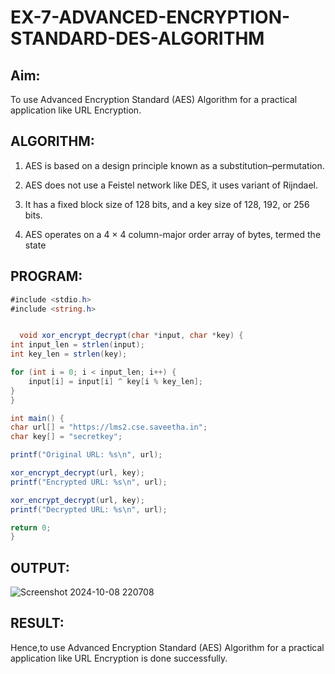 # EX-7-ADVANCED-ENCRYPTION-STANDARD-DES-ALGORITHM

## Aim:

  To use Advanced Encryption Standard (AES) Algorithm for a practical application like URL Encryption.


## ALGORITHM: 



  1. AES is based on a design principle known as a substitution–permutation.
    
  2. AES does not use a Feistel network like DES, it uses variant of Rijndael.
   
  3. It has a fixed block size of 128 bits, and a key size of 128, 192, or 256 bits.
   
  4. AES operates on a 4 × 4 column-major order array of bytes, termed the state



## PROGRAM: 



```c#
#include <stdio.h>
#include <string.h>


  void xor_encrypt_decrypt(char *input, char *key) {
int input_len = strlen(input);
int key_len = strlen(key);

for (int i = 0; i < input_len; i++) {
    input[i] = input[i] ^ key[i % key_len]; 
}
}

int main() {
char url[] = "https://lms2.cse.saveetha.in";
char key[] = "secretkey"; 

printf("Original URL: %s\n", url);

xor_encrypt_decrypt(url, key);
printf("Encrypted URL: %s\n", url);

xor_encrypt_decrypt(url, key);
printf("Decrypted URL: %s\n", url);

return 0;
}
```


## OUTPUT:



![Screenshot 2024-10-08 220708](https://github.com/user-attachments/assets/0bee8219-4d06-467a-86b6-185236e1b765)


## RESULT: 


Hence,to use Advanced Encryption Standard (AES) Algorithm for a practical application like URL Encryption is done successfully.
